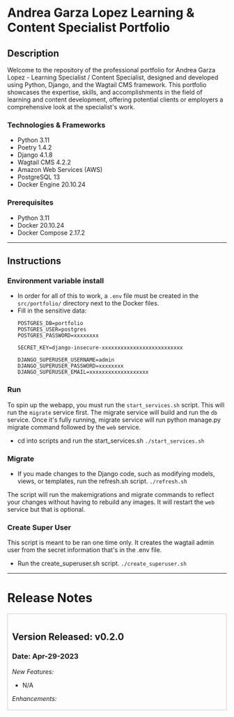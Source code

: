 # Andrea Garza Lopez Learning & Content Specialist Portfolio

## Description

Welcome to the repository of the professional portfolio for Andrea Garza Lopez - Learning Specialist / Content Specialist, designed and developed using Python, Django, and the Wagtail CMS framework. This portfolio showcases the expertise, skills, and accomplishments in the field of learning and content development, offering potential clients or employers a comprehensive look at the specialist's work.

### Technologies & Frameworks

- Python 3.11
- Poetry 1.4.2
- Django 4.1.8
- Wagtail CMS 4.2.2
- Amazon Web Services (AWS)
- PostgreSQL 13
- Docker Engine 20.10.24

### Prerequisites
- Python 3.11
- Docker 20.10.24
- Docker Compose 2.17.2

---

## Instructions

### Environment variable install

* In order for all of this to work, a `.env` file must be created in the `src/portfolio/` directory next to the Docker files.
* Fill in the sensitive data:
    ```
    POSTGRES_DB=portfolio
    POSTGRES_USER=postgres
    POSTGRES_PASSWORD=xxxxxxxx

    SECRET_KEY=django-insecure-xxxxxxxxxxxxxxxxxxxxxxxxxx

    DJANGO_SUPERUSER_USERNAME=admin
    DJANGO_SUPERUSER_PASSWORD=xxxxxxxx
    DJANGO_SUPERUSER_EMAIL=xxxxxxxxxxxxxxxxxxx
    ```

### Run

To spin up the webapp, you must run the `start_services.sh` script. This will run the `migrate` service first. The migrate service will build and run the `db` service. Once it's fully running, migrate service will run python manage.py migrate command followed by the `web` service.

* cd into scripts and run the start_services.sh
    ```./start_services.sh```

### Migrate

* If you made changes to the Django code, such as modifying models, views, or templates, run the refresh.sh script. 
    ```./refresh.sh```

The script will run the makemigrations and migrate commands to reflect your changes without having to rebuild any images. It will restart the `web` service but that is optional. 

### Create Super User

This script is meant to be ran one time only.
It creates the wagtail admin user from the secret information that's in the .env file.

* Run the create_superuser.sh script.
    ```./create_superuser.sh```

---
# Release Notes

<div style="height: 200px; overflow-y: scroll; border: 1px solid #ccc; padding: 10px;">


## Version Released: v0.2.0
### Date: Apr-29-2023

_New Features:_

-   N/A

_Enhancements:_

-   Added Poetry package manager and replaced requirements.txt.
-   Added bash scripts to make dev easier.

_Fixes:_

-   N/A

---
## Version Released: v0.1.0
### Date: Apr-23-2023

_New Features:_

-   Created Wagtail app in a docker container. 
    

_Enhancements:_

-   N/A 

_Fixes:_

-   N/A

---
## Version Released: v0.0.0
### Date: Apr-22-2023

_New Features:_

-   Initial commit & project setup. 
    

_Enhancements:_

-   N/A 

_Fixes:_

-   N/A

---

</div>

